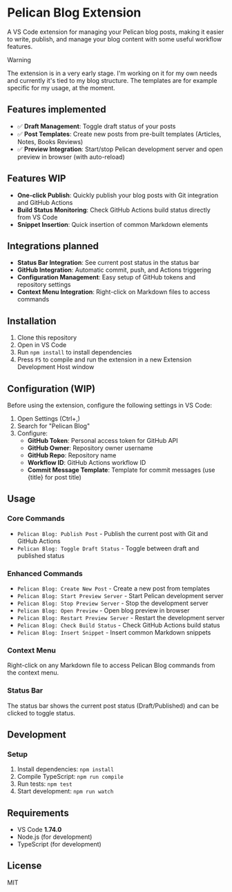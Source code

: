 # Pelican Blog Extension

A VS Code extension for managing your Pelican blog posts, making it easier to write, publish, and manage your blog content with some useful workflow features.

> [!WARNING]  
> The extension is in a very early stage. I'm working on it for my own needs and currently it's tied to my blog structure. The templates are for example specific for my usage, at the moment.

## Features implemented

- :white_check_mark: **Draft Management**: Toggle draft status of your posts
- :white_check_mark: **Post Templates**: Create new posts from pre-built templates (Articles, Notes, Books Reviews)
- :white_check_mark: **Preview Integration**: Start/stop Pelican development server and open preview in browser (with auto-reload)

## Features WIP

- **One-click Publish**: Quickly publish your blog posts with Git integration and GitHub Actions
- **Build Status Monitoring**: Check GitHub Actions build status directly from VS Code
- **Snippet Insertion**: Quick insertion of common Markdown elements

## Integrations planned

- **Status Bar Integration**: See current post status in the status bar
- **GitHub Integration**: Automatic commit, push, and Actions triggering
- **Configuration Management**: Easy setup of GitHub tokens and repository settings
- **Context Menu Integration**: Right-click on Markdown files to access commands

## Installation

1. Clone this repository
2. Open in VS Code
3. Run `npm install` to install dependencies
4. Press `F5` to compile and run the extension in a new Extension Development Host window

## Configuration (WIP)

Before using the extension, configure the following settings in VS Code:

1. Open Settings (Ctrl+,)
2. Search for "Pelican Blog"
3. Configure:
   - **GitHub Token**: Personal access token for GitHub API
   - **GitHub Owner**: Repository owner username
   - **GitHub Repo**: Repository name
   - **Workflow ID**: GitHub Actions workflow ID
   - **Commit Message Template**: Template for commit messages (use {title} for post title)

## Usage

### Core Commands

- `Pelican Blog: Publish Post` - Publish the current post with Git and GitHub Actions
- `Pelican Blog: Toggle Draft Status` - Toggle between draft and published status

### Enhanced Commands

- `Pelican Blog: Create New Post` - Create a new post from templates
- `Pelican Blog: Start Preview Server` - Start Pelican development server
- `Pelican Blog: Stop Preview Server` - Stop the development server
- `Pelican Blog: Open Preview` - Open blog preview in browser
- `Pelican Blog: Restart Preview Server` - Restart the development server
- `Pelican Blog: Check Build Status` - Check GitHub Actions build status
- `Pelican Blog: Insert Snippet` - Insert common Markdown snippets

### Context Menu

Right-click on any Markdown file to access Pelican Blog commands from the context menu.

### Status Bar

The status bar shows the current post status (Draft/Published) and can be clicked to toggle status.

## Development

### Setup

1. Install dependencies: `npm install`
2. Compile TypeScript: `npm run compile`
3. Run tests: `npm test`
4. Start development: `npm run watch`

## Requirements

- VS Code **1.74.0**
- Node.js (for development)
- TypeScript (for development)

## License

MIT
